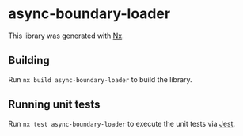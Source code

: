 # async-boundary-loader

This library was generated with [Nx](https://nx.dev).

## Building

Run `nx build async-boundary-loader` to build the library.

## Running unit tests

Run `nx test async-boundary-loader` to execute the unit tests via [Jest](https://jestjs.io).
